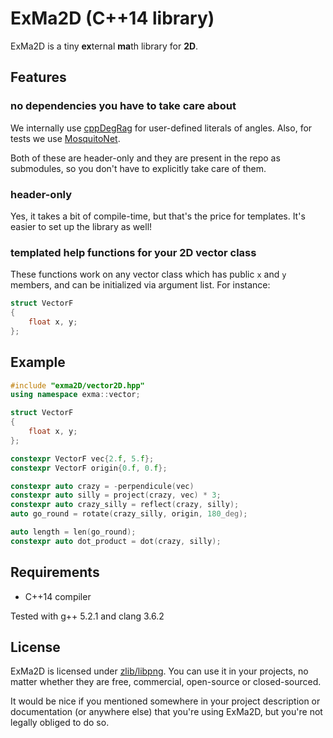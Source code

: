 # ExMa2D (C++14 library)

ExMa2D is a tiny **ex**ternal **ma**th library for **2D**.

## Features

### no dependencies you have to take care about

We internally use [cppDegRag](https://github.com/grahamboree/cppDegRad) for 
user-defined literals of angles. Also, for tests we use 
[MosquitoNet](https://github.com/simon-bourne/MosquitoNet).

Both of these are 
header-only and they are present in the repo as submodules, so you don't have 
to explicitly take care of them.

### header-only

Yes, it takes a bit of compile-time, but that's the price for templates. It's 
easier to set up the library as well!

### templated help functions for your 2D vector class

These functions work on any vector class which has public `x` and `y` members, 
and can be initialized via argument list. For instance:

```cpp
struct VectorF
{
    float x, y;
};
```

## Example
```cpp
#include "exma2D/vector2D.hpp"
using namespace exma::vector;

struct VectorF
{
    float x, y;
};

constexpr VectorF vec{2.f, 5.f};
constexpr VectorF origin{0.f, 0.f};

constexpr auto crazy = -perpendicule(vec)
constexpr auto silly = project(crazy, vec) * 3;
constexpr auto crazy_silly = reflect(crazy, silly);
auto go_round = rotate(crazy_silly, origin, 180_deg);

auto length = len(go_round);
constexpr auto dot_product = dot(crazy, silly);
```

## Requirements

* C++14 compiler 

Tested with g++ 5.2.1 and clang 3.6.2
## License

ExMa2D is licensed under 
[zlib/libpng](http://opensource.org/licenses/zlib-license.php). You can use it 
in your projects, no matter whether they are free, commercial, open-source or 
closed-sourced.

It would be nice if you mentioned somewhere in your project description or 
documentation (or anywhere else) that you're using ExMa2D, but you're not 
legally obliged to do so.
